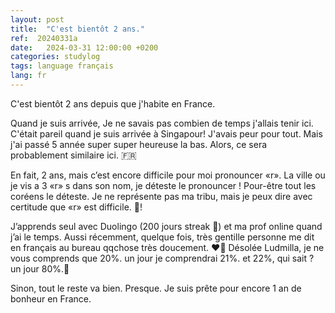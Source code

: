 ```yaml
---
layout: post
title:  "C'est bientôt 2 ans."
ref:  20240331a
date:   2024-03-31 12:00:00 +0200
categories: studylog
tags: language français
lang: fr
---
```


C'est bientôt 2 ans depuis que j'habite en France. 

Quand je suis arrivée, Je ne savais pas combien de temps j'allais tenir ici.
C'était pareil quand je suis arrivée à Singapour! J'avais peur pour tout. 
Mais j'ai passé 5 année super super heureuse la bas. Alors, ce sera probablement similaire ici. 🇫🇷

En fait, 2 ans, mais c’est encore difficile pour moi pronouncer «r».
La ville ou je vis a 3 «r» s dans son nom, je déteste le pronouncer ! 
Pour-être tout les coréens le déteste. Je ne représente pas ma tribu, mais je peux dire avec certitude que «r» est difficile. 🤣!

J’apprends seul avec Duolingo (200 jours streak 🥳) et ma prof online quand j’ai le temps. Aussi récemment, quelque fois, très gentille personne me dit en français au bureau qqchose très doucement. ❤️🫶
Désolée Ludmilla, je ne vous comprends que 20%. un jour je comprendrai 21%. et 22%, qui sait ? un jour 80%.💪

Sinon, tout le reste va bien. Presque. 
Je suis prête pour encore 1 an de bonheur en France.